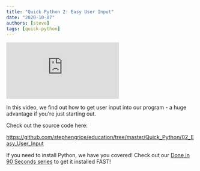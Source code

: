 ```yaml
---
title: "Quick Python 2: Easy User Input"
date: "2020-10-07"
authors: [steve]
tags: [quick-python]
---
```


<iframe className="youtube-video-player" src="https://www.youtube.com/embed/auVvAigLvK0" title="YouTube video player" frameBorder="0" allow="accelerometer; autoplay; clipboard-write; encrypted-media; gyroscope; picture-in-picture" allowFullScreen></iframe>

In this video, we find out how to get user input into our program - a huge advantage if you're just starting out.

<!--truncate-->

Check out the source code here:

<https://github.com/stephengrice/education/tree/master/Quick_Python/02_Easy_User_Input>

If you need to install Python, we have you covered! Check out our [Done in 90 Seconds series](/blog/tags/lte-90-sec) to get it installed FAST!